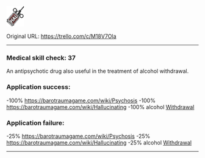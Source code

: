 ![Haloperidol_icon.png\|200](./Haloperidol%20-%20Attachments/680465a7f1cc3fbefe2590c0.png)

Original URL: https://trello.com/c/M18V7Ola

---

### Medical skill check: 37

An antipsychotic drug also useful in the treatment of alcohol withdrawal.

### Application success:

\-100% https://barotraumagame.com/wiki/Psychosis
\-100% https://barotraumagame.com/wiki/Hallucinating
\-100% alcohol [Withdrawal](../Head_Brain/Withdrawal.md)

### Application failure:

\-25% https://barotraumagame.com/wiki/Psychosis
\-25% https://barotraumagame.com/wiki/Hallucinating
\-25% alcohol [Withdrawal](../Head_Brain/Withdrawal.md)

---

